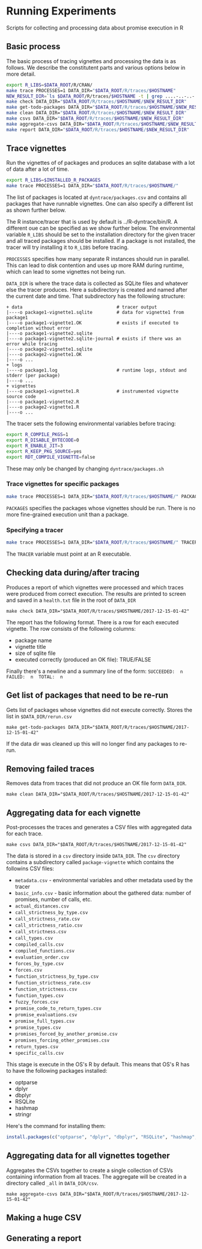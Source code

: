 # Running Experiments

Scripts for collecting and processing data about promise execution in R

## Basic process

The basic process of tracing vignettes and processing the data is as follows. We describe the constitutent parts and various options below in more detail.

``` bash
export R_LIBS=$DATA_ROOT/R/CRAN/
make trace PROCESSES=1 DATA_DIR="$DATA_ROOT/R/traces/$HOSTNAME"                           # VERY LONG
NEW_RESULT_DIR=`ls $DATA_ROOT/R/traces/$HOSTNAME -t | grep ....-..-..-..-..-.. | head -1`
make check DATA_DIR="$DATA_ROOT/R/traces/$HOSTNAME/$NEW_RESULT_DIR"
make get-todo-packages DATA_DIR="$DATA_ROOT/R/traces/$HOSTNAME/$NEW_RESULT_DIR"
make clean DATA_DIR="$DATA_ROOT/R/traces/$HOSTNAME/$NEW_RESULT_DIR"
make csvs DATA_DIR="$DATA_ROOT/R/traces/$HOSTNAME/$NEW_RESULT_DIR"                        # LONG
make aggregate-csvs DATA_DIR="$DATA_ROOT/R/traces/$HOSTNAME/$NEW_RESULT_DIR"
make report DATA_DIR="$DATA_ROOT/R/traces/$HOSTNAME/$NEW_RESULT_DIR"                      # LONG
```

## Trace vignettes

Run the vignettes of of packages and produces an sqlite database with a lot of data after a lot of time. 

``` bash
export R_LIBS=$INSTALLED_R_PACKAGES
make trace PROCESSES=1 DATA_DIR="$DATA_ROOT/R/traces/$HOSTNAME/"
```

The list of packages is located at `dyntrace/packages.csv` and contains all packages that have runnable vignettes. One can also specify a different list as shown further below.

The R instance/tracer that is used by default is ../R-dyntrace/bin/R. A different oue can be specified as we show further below. The environmental variable `R_LIBS` should be set to the installation directory for the given tracer and all traced packages should be installed. If a package is not installed, the tracer will try installing it to `R_LIBS` before tracing.

`PROCESSES` specifies how many separate R instances should run in parallel. This can lead to disk contention and uses up more RAM during runtime, which can lead to some vignettes not being run.

`DATA_DIR` is where the trace data is collected as SQLite files and whatever else the tracer produces. Here a subdirectory is created and named after the current date and time. That subdirectory has the following structure:

```
+ data                                   # tracer output
|----o package1-vignette1.sqlite         # data for vignette1 from package1
|----o package1-vignette1.OK             # exists if executed to completion without error
|----o package1-vignette2.sqlite
|----o package1-vignette2.sqlite-journal # exists if there was an error while tracing
|----o package2-vignette1.sqlite
|----o package2-vignette1.OK
|----o ...
+ logs 
|----o package1.log                      # runtime logs, stdout and stderr (per package)
|----o ...
+ vignettes
|----o package1-vignette1.R              # instrumented vignette source code
|----o package1-vignette2.R
|----o package2-vignette1.R
|----o ...
```

The tracer sets the following environmental variables before tracing:
``` bash
export R_COMPILE_PKGS=1
export R_DISABLE_BYTECODE=0
export R_ENABLE_JIT=3
export R_KEEP_PKG_SOURCE=yes            
export RDT_COMPILE_VIGNETTE=false
```

These may only be changed by changing `dyntrace/packages.sh`

### Trace vignettes for specific packages

``` bash
make trace PROCESSES=1 DATA_DIR="$DATA_ROOT/R/traces/$HOSTNAME/" PACKAGES="stringr dplyr grid"
```

`PACKAGES` specifies the packages whose vignettes should be run. There is no more fine-grained execution unit than a package.

### Specifying a tracer

``` bash
make trace PROCESSES=1 DATA_DIR="$DATA_ROOT/R/traces/$HOSTNAME/" TRACER=../betterR-dyntrace/bin/R
```

The `TRACER` variable must point at an R executable.

## Checking data during/after tracing

Produces a report of which vignettes were processed and which traces were produced from correct execution. The results are printed to screen and saved in a `health.txt` file in the root of `DATA_DIR`

```
make check DATA_DIR="$DATA_ROOT/R/traces/$HOSTNAME/2017-12-15-01-42"
```

The report has the following format. There is a row for each executed vignette. The row consists of the following columns:

- package name
- vignette title
- size of sqlite file
- executed correctly (produced an OK file): TRUE/FALSE

Finally there's a newline and a summary line of the form: `SUCCEEDED:  n FAILED:  n  TOTAL:  n`

## Get list of packages that need to be re-run

Gets list of packages whose vignettes did not execute correctly. Stores the list in `$DATA_DIR/rerun.csv`

```
make get-todo-packages DATA_DIR="$DATA_ROOT/R/traces/$HOSTNAME/2017-12-15-01-42"

```

If the data dir was cleaned up this will no longer find any packages to re-run.

## Removing failed traces

Removes data from traces that did not produce an OK file form `DATA_DIR`.

```
make clean DATA_DIR="$DATA_ROOT/R/traces/$HOSTNAME/2017-12-15-01-42"
```

## Aggregating data for each vignette

Post-processes the traces and generates a CSV files with aggregated data for each trace. 

```
make csvs DATA_DIR="$DATA_ROOT/R/traces/$HOSTNAME/2017-12-15-01-42"
```

The data is stored in a `csv` directory inside `DATA_DIR`. The `csv` directory contains a subdirectory called `package-vignette` which contains the followins CSV files:

- `metadata.csv` - environmental variables and other metadata used by the tracer
- `basic_info.csv` - basic information about the gathered data: number of promises, number of calls, etc.
- `actual_distances.csv`   
- `call_strictness_by_type.csv`
- `call_strictness_rate.csv`
- `call_strictness_ratio.csv`
- `call_strictness.csv`
- `call_types.csv`
- `compiled_calls.csv`
- `compiled_functions.csv`
- `evaluation_order.csv`
- `forces_by_type.csv`
- `forces.csv`
- `function_strictness_by_type.csv`
- `function_strictness_rate.csv`
- `function_strictness.csv`
- `function_types.csv`
- `fuzzy_forces.csv`
- `promise_code_to_return_types.csv`
- `promise_evaluations.csv`
- `promise_full_types.csv`
- `promise_types.csv`
- `promises_forced_by_another_promise.csv`
- `promises_forcing_other_promises.csv`
- `return_types.csv`
- `specific_calls.csv`

This stage is execute in the OS's R by default. This means that OS's R has to have the following packages installed:

- optparse
- dplyr
- dbplyr
- RSQLite
- hashmap
- stringr

Here's the command for installing them:

``` r
install.packages(c("optparse", "dplyr", "dbplyr", "RSQLite", "hashmap", "stringr"))
```

## Aggregating data for all vignettes together

Aggregates the CSVs together to create a single collection of CSVs containing information from all traces. The aggregate will be created in a directory called `_all` in `DATA_DIR/csv`.

```
make aggregate-csvs DATA_DIR="$DATA_ROOT/R/traces/$HOSTNAME/2017-12-15-01-42"
```

## Making a huge CSV



## Generating a report


